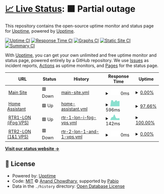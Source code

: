 # [📈 Live Status](https://status.willwilson.uk): <!--live status--> **🟧 Partial outage**

This repository contains the open-source uptime monitor and status page for [Upptime](https://upptime.js.org), powered by [Upptime](https://github.com/upptime/upptime).

[![Uptime CI](https://github.com/thewillwilson/upptime/workflows/Uptime%20CI/badge.svg)](https://github.com/thewillwilson/upptime/actions?query=workflow%3A%22Uptime+CI%22)
[![Response Time CI](https://github.com/thewillwilson/upptime/workflows/Response%20Time%20CI/badge.svg)](https://github.com/thewillwilson/upptime/actions?query=workflow%3A%22Response+Time+CI%22)
[![Graphs CI](https://github.com/thewillwilson/upptime/workflows/Graphs%20CI/badge.svg)](https://github.com/thewillwilson/upptime/actions?query=workflow%3A%22Graphs+CI%22)
[![Static Site CI](https://github.com/thewillwilson/upptime/workflows/Static%20Site%20CI/badge.svg)](https://github.com/thewillwilson/upptime/actions?query=workflow%3A%22Static+Site+CI%22)
[![Summary CI](https://github.com/thewillwilson/upptime/workflows/Summary%20CI/badge.svg)](https://github.com/thewillwilson/upptime/actions?query=workflow%3A%22Summary+CI%22)

With [Upptime](https://upptime.js.org), you can get your own unlimited and free uptime monitor and status page, powered entirely by a GitHub repository. We use [Issues](https://github.com/upptime/upptime/issues) as incident reports, [Actions](https://github.com/thewillwilson/upptime/actions) as uptime monitors, and [Pages](https://status.willwilson.uk) for the status page.

<!--start: status pages-->
<!-- This summary is generated by Upptime (https://github.com/upptime/upptime) -->
<!-- Do not edit this manually, your changes will be overwritten -->
<!-- prettier-ignore -->
| URL | Status | History | Response Time | Uptime |
| --- | ------ | ------- | ------------- | ------ |
| <img alt="" src="https://icons.duckduckgo.com/ip3/willwilson.uk.ico" height="13"> [Main Site](https://willwilson.uk) | 🟥 Down | [main-site.yml](https://github.com/thewillwilson/upptime/commits/HEAD/history/main-site.yml) | <details><summary><img alt="Response time graph" src="./graphs/main-site/response-time-week.png" height="20"> 0ms</summary><br><a href="https://status.willwilson.uk/history/main-site"><img alt="Response time 1139" src="https://img.shields.io/endpoint?url=https%3A%2F%2Fraw.githubusercontent.com%2Fthewillwilson%2Fupptime%2FHEAD%2Fapi%2Fmain-site%2Fresponse-time.json"></a><br><a href="https://status.willwilson.uk/history/main-site"><img alt="24-hour response time 0" src="https://img.shields.io/endpoint?url=https%3A%2F%2Fraw.githubusercontent.com%2Fthewillwilson%2Fupptime%2FHEAD%2Fapi%2Fmain-site%2Fresponse-time-day.json"></a><br><a href="https://status.willwilson.uk/history/main-site"><img alt="7-day response time 0" src="https://img.shields.io/endpoint?url=https%3A%2F%2Fraw.githubusercontent.com%2Fthewillwilson%2Fupptime%2FHEAD%2Fapi%2Fmain-site%2Fresponse-time-week.json"></a><br><a href="https://status.willwilson.uk/history/main-site"><img alt="30-day response time 0" src="https://img.shields.io/endpoint?url=https%3A%2F%2Fraw.githubusercontent.com%2Fthewillwilson%2Fupptime%2FHEAD%2Fapi%2Fmain-site%2Fresponse-time-month.json"></a><br><a href="https://status.willwilson.uk/history/main-site"><img alt="1-year response time 1139" src="https://img.shields.io/endpoint?url=https%3A%2F%2Fraw.githubusercontent.com%2Fthewillwilson%2Fupptime%2FHEAD%2Fapi%2Fmain-site%2Fresponse-time-year.json"></a></details> | <details><summary><a href="https://status.willwilson.uk/history/main-site">0.00%</a></summary><a href="https://status.willwilson.uk/history/main-site"><img alt="All-time uptime 66.08%" src="https://img.shields.io/endpoint?url=https%3A%2F%2Fraw.githubusercontent.com%2Fthewillwilson%2Fupptime%2FHEAD%2Fapi%2Fmain-site%2Fuptime.json"></a><br><a href="https://status.willwilson.uk/history/main-site"><img alt="24-hour uptime 0.00%" src="https://img.shields.io/endpoint?url=https%3A%2F%2Fraw.githubusercontent.com%2Fthewillwilson%2Fupptime%2FHEAD%2Fapi%2Fmain-site%2Fuptime-day.json"></a><br><a href="https://status.willwilson.uk/history/main-site"><img alt="7-day uptime 0.00%" src="https://img.shields.io/endpoint?url=https%3A%2F%2Fraw.githubusercontent.com%2Fthewillwilson%2Fupptime%2FHEAD%2Fapi%2Fmain-site%2Fuptime-week.json"></a><br><a href="https://status.willwilson.uk/history/main-site"><img alt="30-day uptime 1.38%" src="https://img.shields.io/endpoint?url=https%3A%2F%2Fraw.githubusercontent.com%2Fthewillwilson%2Fupptime%2FHEAD%2Fapi%2Fmain-site%2Fuptime-month.json"></a><br><a href="https://status.willwilson.uk/history/main-site"><img alt="1-year uptime 66.08%" src="https://img.shields.io/endpoint?url=https%3A%2F%2Fraw.githubusercontent.com%2Fthewillwilson%2Fupptime%2FHEAD%2Fapi%2Fmain-site%2Fuptime-year.json"></a></details>
| <img alt="" src="https://icons.duckduckgo.com/ip3/ha.willwilson.uk.ico" height="13"> [Home Assistant](https://ha.willwilson.uk) | 🟩 Up | [home-assistant.yml](https://github.com/thewillwilson/upptime/commits/HEAD/history/home-assistant.yml) | <details><summary><img alt="Response time graph" src="./graphs/home-assistant/response-time-week.png" height="20"> 596ms</summary><br><a href="https://status.willwilson.uk/history/home-assistant"><img alt="Response time 475" src="https://img.shields.io/endpoint?url=https%3A%2F%2Fraw.githubusercontent.com%2Fthewillwilson%2Fupptime%2FHEAD%2Fapi%2Fhome-assistant%2Fresponse-time.json"></a><br><a href="https://status.willwilson.uk/history/home-assistant"><img alt="24-hour response time 594" src="https://img.shields.io/endpoint?url=https%3A%2F%2Fraw.githubusercontent.com%2Fthewillwilson%2Fupptime%2FHEAD%2Fapi%2Fhome-assistant%2Fresponse-time-day.json"></a><br><a href="https://status.willwilson.uk/history/home-assistant"><img alt="7-day response time 596" src="https://img.shields.io/endpoint?url=https%3A%2F%2Fraw.githubusercontent.com%2Fthewillwilson%2Fupptime%2FHEAD%2Fapi%2Fhome-assistant%2Fresponse-time-week.json"></a><br><a href="https://status.willwilson.uk/history/home-assistant"><img alt="30-day response time 545" src="https://img.shields.io/endpoint?url=https%3A%2F%2Fraw.githubusercontent.com%2Fthewillwilson%2Fupptime%2FHEAD%2Fapi%2Fhome-assistant%2Fresponse-time-month.json"></a><br><a href="https://status.willwilson.uk/history/home-assistant"><img alt="1-year response time 475" src="https://img.shields.io/endpoint?url=https%3A%2F%2Fraw.githubusercontent.com%2Fthewillwilson%2Fupptime%2FHEAD%2Fapi%2Fhome-assistant%2Fresponse-time-year.json"></a></details> | <details><summary><a href="https://status.willwilson.uk/history/home-assistant">97.66%</a></summary><a href="https://status.willwilson.uk/history/home-assistant"><img alt="All-time uptime 99.75%" src="https://img.shields.io/endpoint?url=https%3A%2F%2Fraw.githubusercontent.com%2Fthewillwilson%2Fupptime%2FHEAD%2Fapi%2Fhome-assistant%2Fuptime.json"></a><br><a href="https://status.willwilson.uk/history/home-assistant"><img alt="24-hour uptime 98.65%" src="https://img.shields.io/endpoint?url=https%3A%2F%2Fraw.githubusercontent.com%2Fthewillwilson%2Fupptime%2FHEAD%2Fapi%2Fhome-assistant%2Fuptime-day.json"></a><br><a href="https://status.willwilson.uk/history/home-assistant"><img alt="7-day uptime 97.66%" src="https://img.shields.io/endpoint?url=https%3A%2F%2Fraw.githubusercontent.com%2Fthewillwilson%2Fupptime%2FHEAD%2Fapi%2Fhome-assistant%2Fuptime-week.json"></a><br><a href="https://status.willwilson.uk/history/home-assistant"><img alt="30-day uptime 99.18%" src="https://img.shields.io/endpoint?url=https%3A%2F%2Fraw.githubusercontent.com%2Fthewillwilson%2Fupptime%2FHEAD%2Fapi%2Fhome-assistant%2Fuptime-month.json"></a><br><a href="https://status.willwilson.uk/history/home-assistant"><img alt="1-year uptime 99.75%" src="https://img.shields.io/endpoint?url=https%3A%2F%2Fraw.githubusercontent.com%2Fthewillwilson%2Fupptime%2FHEAD%2Fapi%2Fhome-assistant%2Fuptime-year.json"></a></details>
| <img alt="" src="https://icons.duckduckgo.com/ip3/null.ico" height="13"> [RTR1-LON (iFog VPS)](rtr1-lon.n.willwilson.uk) | 🟩 Up | [rtr-1-lon-i-fog-vps.yml](https://github.com/thewillwilson/upptime/commits/HEAD/history/rtr-1-lon-i-fog-vps.yml) | <details><summary><img alt="Response time graph" src="./graphs/rtr-1-lon-i-fog-vps/response-time-week.png" height="20"> 142ms</summary><br><a href="https://status.willwilson.uk/history/rtr-1-lon-i-fog-vps"><img alt="Response time 147" src="https://img.shields.io/endpoint?url=https%3A%2F%2Fraw.githubusercontent.com%2Fthewillwilson%2Fupptime%2FHEAD%2Fapi%2Frtr-1-lon-i-fog-vps%2Fresponse-time.json"></a><br><a href="https://status.willwilson.uk/history/rtr-1-lon-i-fog-vps"><img alt="24-hour response time 112" src="https://img.shields.io/endpoint?url=https%3A%2F%2Fraw.githubusercontent.com%2Fthewillwilson%2Fupptime%2FHEAD%2Fapi%2Frtr-1-lon-i-fog-vps%2Fresponse-time-day.json"></a><br><a href="https://status.willwilson.uk/history/rtr-1-lon-i-fog-vps"><img alt="7-day response time 142" src="https://img.shields.io/endpoint?url=https%3A%2F%2Fraw.githubusercontent.com%2Fthewillwilson%2Fupptime%2FHEAD%2Fapi%2Frtr-1-lon-i-fog-vps%2Fresponse-time-week.json"></a><br><a href="https://status.willwilson.uk/history/rtr-1-lon-i-fog-vps"><img alt="30-day response time 164" src="https://img.shields.io/endpoint?url=https%3A%2F%2Fraw.githubusercontent.com%2Fthewillwilson%2Fupptime%2FHEAD%2Fapi%2Frtr-1-lon-i-fog-vps%2Fresponse-time-month.json"></a><br><a href="https://status.willwilson.uk/history/rtr-1-lon-i-fog-vps"><img alt="1-year response time 147" src="https://img.shields.io/endpoint?url=https%3A%2F%2Fraw.githubusercontent.com%2Fthewillwilson%2Fupptime%2FHEAD%2Fapi%2Frtr-1-lon-i-fog-vps%2Fresponse-time-year.json"></a></details> | <details><summary><a href="https://status.willwilson.uk/history/rtr-1-lon-i-fog-vps">100.00%</a></summary><a href="https://status.willwilson.uk/history/rtr-1-lon-i-fog-vps"><img alt="All-time uptime 97.33%" src="https://img.shields.io/endpoint?url=https%3A%2F%2Fraw.githubusercontent.com%2Fthewillwilson%2Fupptime%2FHEAD%2Fapi%2Frtr-1-lon-i-fog-vps%2Fuptime.json"></a><br><a href="https://status.willwilson.uk/history/rtr-1-lon-i-fog-vps"><img alt="24-hour uptime 100.00%" src="https://img.shields.io/endpoint?url=https%3A%2F%2Fraw.githubusercontent.com%2Fthewillwilson%2Fupptime%2FHEAD%2Fapi%2Frtr-1-lon-i-fog-vps%2Fuptime-day.json"></a><br><a href="https://status.willwilson.uk/history/rtr-1-lon-i-fog-vps"><img alt="7-day uptime 100.00%" src="https://img.shields.io/endpoint?url=https%3A%2F%2Fraw.githubusercontent.com%2Fthewillwilson%2Fupptime%2FHEAD%2Fapi%2Frtr-1-lon-i-fog-vps%2Fuptime-week.json"></a><br><a href="https://status.willwilson.uk/history/rtr-1-lon-i-fog-vps"><img alt="30-day uptime 100.00%" src="https://img.shields.io/endpoint?url=https%3A%2F%2Fraw.githubusercontent.com%2Fthewillwilson%2Fupptime%2FHEAD%2Fapi%2Frtr-1-lon-i-fog-vps%2Fuptime-month.json"></a><br><a href="https://status.willwilson.uk/history/rtr-1-lon-i-fog-vps"><img alt="1-year uptime 97.33%" src="https://img.shields.io/endpoint?url=https%3A%2F%2Fraw.githubusercontent.com%2Fthewillwilson%2Fupptime%2FHEAD%2Fapi%2Frtr-1-lon-i-fog-vps%2Fuptime-year.json"></a></details>
| <img alt="" src="https://icons.duckduckgo.com/ip3/null.ico" height="13"> [RTR2-LON (1&1 VPS)](rtr2-lon.n.willwilson.uk) | 🟥 Down | [rtr-2-lon-1-and-1-vps.yml](https://github.com/thewillwilson/upptime/commits/HEAD/history/rtr-2-lon-1-and-1-vps.yml) | <details><summary><img alt="Response time graph" src="./graphs/rtr-2-lon-1-and-1-vps/response-time-week.png" height="20"> 0ms</summary><br><a href="https://status.willwilson.uk/history/rtr-2-lon-1-and-1-vps"><img alt="Response time 178" src="https://img.shields.io/endpoint?url=https%3A%2F%2Fraw.githubusercontent.com%2Fthewillwilson%2Fupptime%2FHEAD%2Fapi%2Frtr-2-lon-1-and-1-vps%2Fresponse-time.json"></a><br><a href="https://status.willwilson.uk/history/rtr-2-lon-1-and-1-vps"><img alt="24-hour response time 0" src="https://img.shields.io/endpoint?url=https%3A%2F%2Fraw.githubusercontent.com%2Fthewillwilson%2Fupptime%2FHEAD%2Fapi%2Frtr-2-lon-1-and-1-vps%2Fresponse-time-day.json"></a><br><a href="https://status.willwilson.uk/history/rtr-2-lon-1-and-1-vps"><img alt="7-day response time 0" src="https://img.shields.io/endpoint?url=https%3A%2F%2Fraw.githubusercontent.com%2Fthewillwilson%2Fupptime%2FHEAD%2Fapi%2Frtr-2-lon-1-and-1-vps%2Fresponse-time-week.json"></a><br><a href="https://status.willwilson.uk/history/rtr-2-lon-1-and-1-vps"><img alt="30-day response time 0" src="https://img.shields.io/endpoint?url=https%3A%2F%2Fraw.githubusercontent.com%2Fthewillwilson%2Fupptime%2FHEAD%2Fapi%2Frtr-2-lon-1-and-1-vps%2Fresponse-time-month.json"></a><br><a href="https://status.willwilson.uk/history/rtr-2-lon-1-and-1-vps"><img alt="1-year response time 178" src="https://img.shields.io/endpoint?url=https%3A%2F%2Fraw.githubusercontent.com%2Fthewillwilson%2Fupptime%2FHEAD%2Fapi%2Frtr-2-lon-1-and-1-vps%2Fresponse-time-year.json"></a></details> | <details><summary><a href="https://status.willwilson.uk/history/rtr-2-lon-1-and-1-vps">0.00%</a></summary><a href="https://status.willwilson.uk/history/rtr-2-lon-1-and-1-vps"><img alt="All-time uptime 18.08%" src="https://img.shields.io/endpoint?url=https%3A%2F%2Fraw.githubusercontent.com%2Fthewillwilson%2Fupptime%2FHEAD%2Fapi%2Frtr-2-lon-1-and-1-vps%2Fuptime.json"></a><br><a href="https://status.willwilson.uk/history/rtr-2-lon-1-and-1-vps"><img alt="24-hour uptime 0.00%" src="https://img.shields.io/endpoint?url=https%3A%2F%2Fraw.githubusercontent.com%2Fthewillwilson%2Fupptime%2FHEAD%2Fapi%2Frtr-2-lon-1-and-1-vps%2Fuptime-day.json"></a><br><a href="https://status.willwilson.uk/history/rtr-2-lon-1-and-1-vps"><img alt="7-day uptime 0.00%" src="https://img.shields.io/endpoint?url=https%3A%2F%2Fraw.githubusercontent.com%2Fthewillwilson%2Fupptime%2FHEAD%2Fapi%2Frtr-2-lon-1-and-1-vps%2Fuptime-week.json"></a><br><a href="https://status.willwilson.uk/history/rtr-2-lon-1-and-1-vps"><img alt="30-day uptime 1.38%" src="https://img.shields.io/endpoint?url=https%3A%2F%2Fraw.githubusercontent.com%2Fthewillwilson%2Fupptime%2FHEAD%2Fapi%2Frtr-2-lon-1-and-1-vps%2Fuptime-month.json"></a><br><a href="https://status.willwilson.uk/history/rtr-2-lon-1-and-1-vps"><img alt="1-year uptime 18.08%" src="https://img.shields.io/endpoint?url=https%3A%2F%2Fraw.githubusercontent.com%2Fthewillwilson%2Fupptime%2FHEAD%2Fapi%2Frtr-2-lon-1-and-1-vps%2Fuptime-year.json"></a></details>

<!--end: status pages-->

[**Visit our status website →**](https://status.willwilson.uk)

## 📄 License

- Powered by: [Upptime](https://github.com/upptime/upptime)
- Code: [MIT](./LICENSE) © [Anand Chowdhary](https://anandchowdhary.com), supported by [Pabio](https://pabio.com)
- Data in the `./history` directory: [Open Database License](https://opendatacommons.org/licenses/odbl/1-0/)
